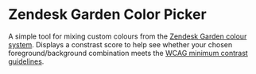 # Zendesk Garden Color Picker

A simple tool for mixing custom colours from the [Zendesk Garden colour system](https://garden.zendesk.com/design/color). Displays a constrast score to help see whether your chosen foreground/background combination meets the [WCAG minimum contrast guidelines](https://www.w3.org/WAI/WCAG21/Understanding/contrast-minimum.html).
